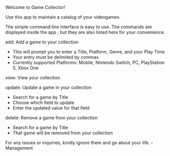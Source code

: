 Welcome to Game Collector!

Use this app to maintain a catalog of your videogames.

The simple command line interface is easy to use. The commands are displayed inside the app
, but they are also listed here for your convenience.

add: Add a game to your collection
- This will prompt you to enter a Title, Platform, Genre, and your Play Time
- Your entry must be delimited by commas
- Currently supported Platforms: Mobile, Nintendo Switch, PC, PlayStation 5, Xbox One

view: View your collection

update: Update a game in your collection
- Search for a game by Title
- Choose which field to update
- Enter the updated value for that field

delete: Remove a game from your collection
- Search for a game by Title
- That game will be removed from your collection


For any issues or inquiries, kindly ignore them and go about your life. -Management
